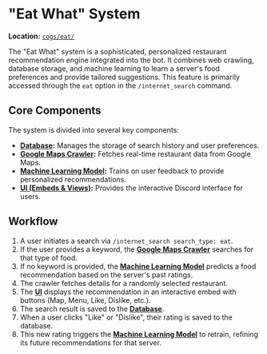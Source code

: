 # "Eat What" System

**Location:** [`cogs/eat/`](cogs/eat/)

The "Eat What" system is a sophisticated, personalized restaurant recommendation engine integrated into the bot. It combines web crawling, database storage, and machine learning to learn a server's food preferences and provide tailored suggestions. This feature is primarily accessed through the `eat` option in the `/internet_search` command.

## Core Components

The system is divided into several key components:

*   **[Database](./db.md):** Manages the storage of search history and user preferences.
*   **[Google Maps Crawler](./googlemap_crawler.md):** Fetches real-time restaurant data from Google Maps.
*   **[Machine Learning Model](./train.md):** Trains on user feedback to provide personalized recommendations.
*   **[UI (Embeds & Views)](./ui.md):** Provides the interactive Discord interface for users.

## Workflow

1.  A user initiates a search via `/internet_search search_type: eat`.
2.  If the user provides a keyword, the **[Google Maps Crawler](./googlemap_crawler.md)** searches for that type of food.
3.  If no keyword is provided, the **[Machine Learning Model](./train.md)** predicts a food recommendation based on the server's past ratings.
4.  The crawler fetches details for a randomly selected restaurant.
5.  The **[UI](./ui.md)** displays the recommendation in an interactive embed with buttons (Map, Menu, Like, Dislike, etc.).
6.  The search result is saved to the **[Database](./db.md)**.
7.  When a user clicks "Like" or "Dislike", their rating is saved to the database.
8.  This new rating triggers the **[Machine Learning Model](./train.md)** to retrain, refining its future recommendations for that server.
